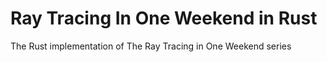 # Ray Tracing In One Weekend in Rust
The Rust implementation of The Ray Tracing in One Weekend series
